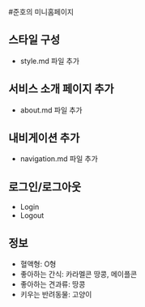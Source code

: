 #준호의 미니홈페이지

## 스타일 구성

- style.md 파일 추가

## 서비스 소개 페이지 추가

- about.md 파일 추가

## 내비게이션 추가

- navigation.md 파일 추가

## 로그인/로그아웃

- Login
- Logout

## 정보

- 혈액형: O형
- 좋아하는 간식: 카라멜콘 땅콩, 메이플콘
- 좋아하는 견과류: 땅콩
- 키우는 반려동물: 고양이
